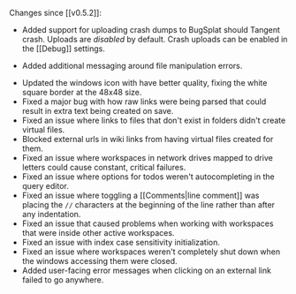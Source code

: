 Changes since [[v0.5.2]]:
+ Added support for uploading crash dumps to BugSplat should Tangent crash. Uploads are _disabled_ by default. Crash uploads can be enabled in the [[Debug]] settings.
* Added additional messaging around file manipulation errors.
- Updated the windows icon with have better quality, fixing the white square border at the 48x48 size.
- Fixed a major bug with how raw links were being parsed that could result in extra text being created on save.
- Fixed an issue where links to files that don't exist in folders didn't create virtual files.
- Blocked external urls in wiki links from having virtual files created for them.
- Fixed an issue where workspaces in network drives mapped to drive letters could cause constant, critical failures.
- Fixed an issue where options for todos weren't autocompleting in the query editor.
- Fixed an issue where toggling a [[Comments|line comment]] was placing the `//` characters at the beginning of the line rather than after any indentation.
- Fixed an issue that caused problems when working with workspaces that were inside other active workspaces.
- Fixed an issue with index case sensitivity initialization.
- Fixed an issue where workspaces weren't completely shut down when the windows accessing them were closed.
- Added user-facing error messages when clicking on an external link failed to go anywhere.